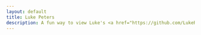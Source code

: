 ```yaml
---
layout: default
title: Luke Peters
description: A fun way to view Luke's <a href="https://github.com/LukeRP">github</a>
---
```

